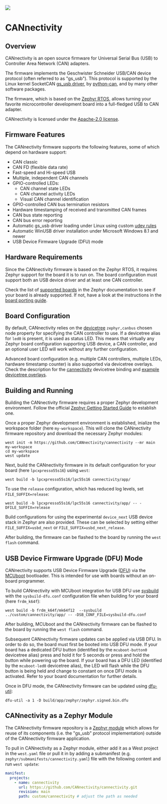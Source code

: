 <a href="https://github.com/cannectivity/cannectivity/actions/workflows/build.yml?query=branch%3Amain">
   <img src="https://github.com/cannectivity/cannectivity/actions/workflows/build.yml/badge.svg?event=push">
</a>

# CANnectivity

## Overview

CANnectivity is an open source firmware for Universal Serial Bus (USB) to Controller Area Network
(CAN) adapters.

The firmware implements the Geschwister Schneider USB/CAN device protocol (often referred to as
"gs_usb").  This protocol is supported by the Linux kernel SocketCAN [gs_usb
driver](https://git.kernel.org/pub/scm/linux/kernel/git/torvalds/linux.git/tree/drivers/net/can/usb/gs_usb.c),
by [python-can](https://python-can.readthedocs.io/en/stable/interfaces/gs_usb.html), and by many
other software packages.

The firmware, which is based on the [Zephyr RTOS](https://www.zephyrproject.org), allows turning
your favorite microcontroller development board into a full-fledged USB to CAN adapter.

CANnectivity is licensed under the [Apache-2.0 license](LICENSE).

## Firmware Features

The CANnectivity firmware supports the following features, some of which depend on hardware support:

- CAN classic
- CAN FD (flexible data rate)
- Fast-speed and Hi-speed USB
- Multiple, independent CAN channels
- GPIO-controlled LEDs:
  - CAN channel state LEDs
  - CAN channel activity LEDs
  - Visual CAN channel identification
- GPIO-controlled CAN bus termination resistors
- Hardware timestamping of received and transmitted CAN frames
- CAN bus state reporting
- CAN bus error reporting
- Automatic gs_usb driver loading under Linux using custom [udev rules](99-cannectivity.rules)
- Automatic WinUSB driver installation under Microsoft Windows 8.1 and newer
- USB Device Firmware Upgrade (DFU) mode

## Hardware Requirements

Since the CANnectivity firmware is based on the Zephyr RTOS, it requires Zephyr support for the
board it is to run on. The board configuration must support both an USB device driver and at least
one CAN controller.

Check the list of [supported boards](https://docs.zephyrproject.org/latest/boards/index.html) in the
Zephyr documentation to see if your board is already supported. If not, have a look at the
instructions in the [board porting
guide](https://docs.zephyrproject.org/latest/hardware/porting/board_porting.html).

## Board Configuration

By default, CANnectivity relies on the
[devicetree](https://docs.zephyrproject.org/latest/build/dts/index.html) `zephyr,canbus` chosen node
property for specifying the CAN controller to use. If a devicetree alias for `led0` is present, it
is used as status LED. This means that virtually any Zephyr board configuration supporting USB
device, a CAN controller, and an optional user LED will work without any further configuration.

Advanced board configuration (e.g. multiple CAN controllers, multiple LEDs, hardware timestamp
counter) is also supported via devicetree overlays. Check the description for the
[cannectivity](app/dts/bindings/cannectivity.yaml) devicetree binding and [example devicetree
overlays](app/boards).

## Building and Running

Building the CANnectivity firmware requires a proper Zephyr development environment. Follow the
official [Zephyr Getting Started
Guide](https://docs.zephyrproject.org/latest/getting_started/index.html) to establish one.

Once a proper Zephyr development environment is established, inialize the workspace folder (here
`my-workspace`). This will clone the CANnectivity firmware repository and download the necessary
Zephyr modules:

```shell
west init -m https://github.com/CANnectivity/cannectivity --mr main my-workspace
cd my-workspace
west update
```

Next, build the CANnectivity firmware in its default configuration for your board (here
`lpcxpresso55s16`) using `west`:

```shell
west build -b lpcxpresso55s16/lpc55s16 cannectivity/app/
```

To use the `release` configuration, which has reduced log levels, set `FILE_SUFFIX=release`:

```shell
west build -b lpcxpresso55s16/lpc55s16 cannectivity/app/ -- -DFILE_SUFFIX=release
```

Build configurations for using the experimental `device_next` USB device stack in Zephyr are also
provided. These can be selected by setting either `FILE_SUFFIX=usbd_next` or
`FILE_SUFFIX=usbd_next_release`.

After building, the firmware can be flashed to the board by running the `west flash` command.

## USB Device Firmware Upgrade (DFU) Mode

CANnectivity supports USB Device Firmware Upgrade
([DFU](https://docs.zephyrproject.org/latest/services/device_mgmt/dfu.html)) via the
[MCUboot](https://www.trustedfirmware.org/projects/mcuboot/) bootloader. This is intended for use
with boards without an on-board programmer.

To build CANnectivity with MCUboot integration for USB DFU use
[sysbuild](https://docs.zephyrproject.org/latest/build/sysbuild/index.html) with the
`sysbuild-dfu.conf` configuration file when building for your board (here `frdm_k64f`):

```shell
west build -b frdm_k64f/mk64f12  --sysbuild ../custom/cannectivity/app/ -- -DSB_CONF_FILE=sysbuild-dfu.conf
```

After building, MCUboot and the CANnectivity firmware can be flashed to the board by running the
`west flash` command.

Subsequent CANnectivity firmware updates can be applied via USB DFU. In order to do so, the board
must first be booted into USB DFU mode. If your board has a dedicated DFU button (identified by the
`mcuboot-button0` devicetree alias) press and hold it for 5 seconds or press and hold the button
while powering up the board. If your board has a DFU LED (identified by the `mcuboot-led0`
devicetree alias), the LED will flash while the DFU button is being held and change to constant on
once DFU mode is activated. Refer to your board documentation for further details.

Once in DFU mode, the CANnectivity firmware can be updated using
[dfu-util](https://dfu-util.sourceforge.net/):

```shell
dfu-util -a 1 -D build/app/zephyr/zephyr.signed.bin.dfu
```

## CANnectivity as a Zephyr Module

The CANnectivity firmware repository is a [Zephyr
module](https://docs.zephyrproject.org/latest/develop/modules.html) which allows for reuse of its
components (i.e. the "gs_usb" protocol implementation) outside of the CANnectivity firmware
application.

To pull in CANnectivity as a Zephyr module, either add it as a West project in the `west.yaml` file
or pull it in by adding a submanifest (e.g. `zephyr/submanifests/cannectivity.yaml`) file with the
following content and run `west update`:

```yaml
manifest:
  projects:
    - name: cannectivity
      url: https://github.com/CANnectivity/cannectivity.git
      revision: main
      path: custom/cannectivity # adjust the path as needed
```
